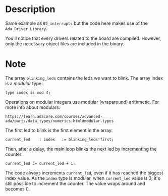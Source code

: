 
# Description

Same example as `02_interrupts` but the code here makes use of the
`Ada_Driver_Library`.

You'll notice that every drivers related to the board are compiled.
However, only the necessary object files are included in the binary.

# Note

The array `blinking_leds` contains the leds we want to blink. The array index
is a *modular* type:

	type index is mod 4;

Operations on modular integers use modular (wraparound) arithmetic.
For more info about modulars:

	https://learn.adacore.com/courses/advanced-ada/parts/data_types/numerics.html#modular-types

The first led to blink is the first element in the array:

	current_led    : index   := blinking_leds'first;

Then, after a delay, the main loop blinks the next led by incrementing the
counter:

	current_led := current_led + 1;

The code always increments `current_led`, even if it has reached the biggest
index value. As the `index` type is modular, when `current_led` value is 3,
it's still possible to increment the counter. The value wraps around and
becomes 0.

